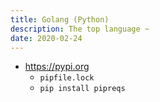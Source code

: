 ```yaml
---
title: Golang (Python)
description: The top language ~
date: 2020-02-24
---
```


* https://pypi.org
  - `pipfile.lock`
  - `pip install pipreqs`

